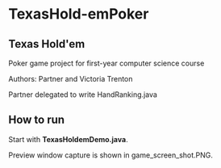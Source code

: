 # TexasHold-emPoker

## Texas Hold'em

Poker game project for first-year computer science course

Authors: Partner and Victoria Trenton

Partner delegated to write HandRanking.java

## How to run

Start with **TexasHoldemDemo.java**.

Preview window capture is shown in game_screen_shot.PNG.
